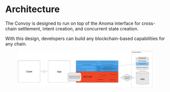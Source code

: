 # Architecture

The Convoy is designed to run on top of the Anoma interface for cross-chain settlement, intent creation, and concurrent state creation.&#x20;

With this design, developers can build any blockchain-based capabilities for any chain.&#x20;

<figure><img src="../.gitbook/assets/image.png" alt=""><figcaption></figcaption></figure>
